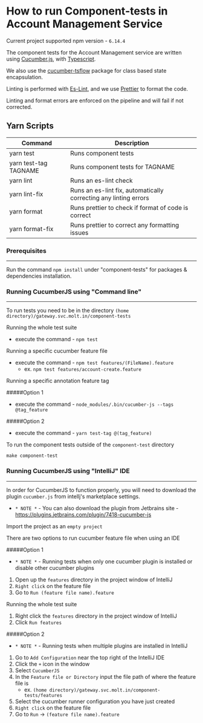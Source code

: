 # How to run Component-tests in Account Management Service 
Current project supported npm version - `6.14.4`

The component tests for the Account Management service are written using [Cucumber.js](https://github.com/cucumber/cucumber-js), with 
[Typescript](https://www.typescriptlang.org/).

We also use the [cucumber-tsflow](https://github.com/timjroberts/cucumber-js-tsflow) package for class based state encapsulation.

Linting is performed with [Es-Lint](https://eslint.org/), and we use [Prettier](https://prettier.io/) to format the code.

Linting and format errors are enforced on the pipeline and will fail if not corrected.

## Yarn Scripts

| Command               | Description                                                      |
|-----------------------|------------------------------------------------------------------|
| yarn test             | Runs component tests                                             |
| yarn test-tag TAGNAME | Runs component tests for TAGNAME                                 |
| yarn lint             | Runs an es-lint check                                            |
| yarn lint-fix         | Runs an es-lint fix, automatically correcting any linting errors |
| yarn format           | Runs prettier to check if format of code is correct              |
| yarn format-fix       | Runs prettier to correct any formatting issues                   |

### Prerequisites

---
Run the command `npm install` under "component-tests" for packages & dependencies installation.

### Running CucumberJS using "Command line"

---

To run tests you need to be in the directory `(home directory)/gateway.svc.molt.in/component-tests`

Running the whole test suite
- execute the command - `npm test`

Running a specific cucumber feature file
- execute the command - `npm test features/(FileName).feature`
    - ex. `npm test features/account-create.feature`

Running a specific annotation feature tag

#####Option 1
- execute the command - `node_modules/.bin/cucumber-js --tags @tag_feature`

#####Option 2
- execute the command - `yarn test-tag @(tag_feature)`

To run the component tests outside of the `component-test` directory
```shell script
make component-test
```

### Running CucumberJS using "IntelliJ" IDE

---

In order for CucumberJS to function properly, you will need to download the plugin `cucumber.js` from intellj's marketplace settings.

- `* NOTE *` - You can also download the plugin from Jetbrains site - https://plugins.jetbrains.com/plugin/7418-cucumber-js

Import the project as an `empty project`

There are two options to run cucumber feature file when using an IDE

#####Option 1
* `* NOTE *` - Running tests when only one cucumber plugin is installed or disable other cucumber plugins
1. Open up the `features` directory in the project window of IntelliJ
2. `Right click` on the feature file
3. Go to `Run (feature file name).feature`

Running the whole test suite
1. Right click the `features` directory in the project window of IntelliJ
2. Click `Run features`

#####Option 2
* `* NOTE *` - Running tests when multiple plugins are installed in IntelliJ
1. Go to `Add Configuration` near the top right of the IntelliJ IDE
2. Click the `+` icon in the window
3. Select `CucumberJS`
4. In the `Feature file or Directory` input the file path of where the feature file is
    - ex. `(home directory)/gateway.svc.molt.in/component-tests/features`
5. Select the cucumber runner configuration you have just created
6. `Right click` on the feature file
7. Go to `Run` -> `(feature file name).feature`
